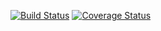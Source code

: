[![Build Status](https://travis-ci.com/Eronheit/clean-react.svg?branch=main)](https://travis-ci.com/Eronheit/clean-react)
[![Coverage Status](https://coveralls.io/repos/github/Eronheit/clean-react/badge.svg?branch=main)](https://coveralls.io/github/Eronheit/clean-react?branch=main)